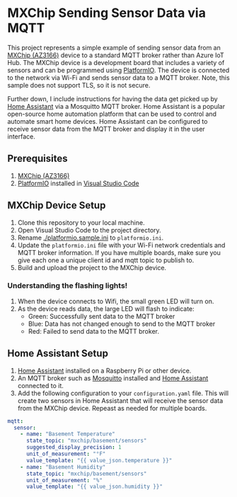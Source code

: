 # MXChip Sending Sensor Data via MQTT

This project represents a simple example of sending sensor data from an [MXChip (AZ3166)](https://microsoft.github.io/azure-iot-developer-kit/) device to a standard MQTT broker rather than Azure IoT Hub.  The MXChip device is a development board that includes a variety of sensors and can be programmed using [PlatformIO](https://platformio.org/). The device is connected to the network via Wi-Fi and sends sensor data to a MQTT broker.  Note, this sample does not support TLS, so it is not secure.  

Further down, I include instructions for having the data get picked up by [Home Assistant](https://www.home-assistant.io/) via a Mosquitto MQTT broker. Home Assistant is a popular open-source home automation platform that can be used to control and automate smart home devices. Home Assistant can be configured to receive sensor data from the MQTT broker and display it in the user interface.

## Prerequisites

1. [MXChip (AZ3166)](https://microsoft.github.io/azure-iot-developer-kit/)
1. [PlatformIO](https://platformio.org/) installed in [Visual Studio Code](https://code.visualstudio.com/)

## MXChip Device Setup

1. Clone this repository to your local machine.
1. Open Visual Studio Code to the project directory.
1. Rename [./platformio.sample.ini](./platformio.sample.ini) to `platformio.ini`.
1. Update the `platformio.ini` file with your Wi-Fi network credentials and MQTT broker information.  If you have multiple boards, make sure you give each one a unique client id and mqtt topic to publish to.
1. Build and upload the project to the MXChip device.

### Understanding the flashing lights!

1. When the device connects to Wifi, the small green LED will turn on.
1. As the device reads data, the large LED will flash to indicate:
   - Green: Successfully sent data to the MQTT broker
   - Blue: Data has not changed enough to send to the MQTT broker
   - Red: Failed to send data to the MQTT broker.

## Home Assistant Setup

1. [Home Assistant](https://www.home-assistant.io/) installed on a Raspberry Pi or other device.
1. An MQTT broker such as [Mosquitto](https://mosquitto.org/) installed and [Home Assistant](https://www.home-assistant.io/integrations/mqtt#setting-up-a-broker) connected to it.
1. Add the following configuration to your `configuration.yaml` file. This will create two sensors in Home Assistant that will receive the sensor data from the MXChip device.  Repeast as needed for multiple boards.

```yaml
mqtt:
  sensor:
    - name: "Basement Temperature"
      state_topic: "mxchip/basement/sensors"
      suggested_display_precision: 1
      unit_of_measurement: "°F"
      value_template: "{{ value_json.temperature }}"
    - name: "Basement Humidity"
      state_topic: "mxchip/basement/sensors"
      unit_of_measurement: "%"
      value_template: "{{ value_json.humidity }}"
```